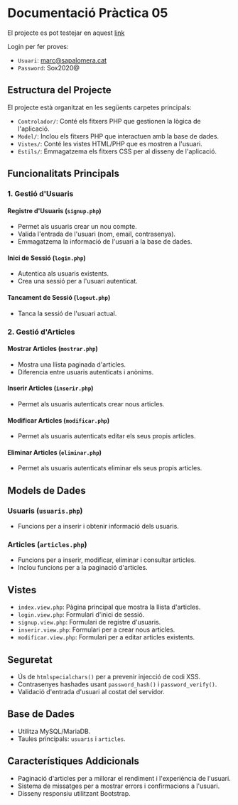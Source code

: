 # Documentació Pràctica 05

El projecte es pot testejar en aquest [link](https://xampp.garc.pro/www/practiques/UF1/Practica%205/Practica-5/Controlador)

Login per fer proves:

- `Usuari`: marc@sapalomera.cat
- `Password`: Sox2020@

## Estructura del Projecte

El projecte està organitzat en les següents carpetes principals:

- `Controlador/`: Conté els fitxers PHP que gestionen la lògica de l'aplicació.
- `Model/`: Inclou els fitxers PHP que interactuen amb la base de dades.
- `Vistes/`: Conté les vistes HTML/PHP que es mostren a l'usuari.
- `Estils/`: Emmagatzema els fitxers CSS per al disseny de l'aplicació.

## Funcionalitats Principals

### 1. Gestió d'Usuaris

#### Registre d'Usuaris (`signup.php`)
- Permet als usuaris crear un nou compte.
- Valida l'entrada de l'usuari (nom, email, contrasenya).
- Emmagatzema la informació de l'usuari a la base de dades.

#### Inici de Sessió (`login.php`)
- Autentica als usuaris existents.
- Crea una sessió per a l'usuari autenticat.

#### Tancament de Sessió (`logout.php`)
- Tanca la sessió de l'usuari actual.

### 2. Gestió d'Articles

#### Mostrar Articles (`mostrar.php`)
- Mostra una llista paginada d'articles.
- Diferencia entre usuaris autenticats i anònims.

#### Inserir Articles (`inserir.php`)
- Permet als usuaris autenticats crear nous articles.

#### Modificar Articles (`modificar.php`)
- Permet als usuaris autenticats editar els seus propis articles.

#### Eliminar Articles (`eliminar.php`)
- Permet als usuaris autenticats eliminar els seus propis articles.

## Models de Dades

### Usuaris (`usuaris.php`)
- Funcions per a inserir i obtenir informació dels usuaris.

### Articles (`articles.php`)
- Funcions per a inserir, modificar, eliminar i consultar articles.
- Inclou funcions per a la paginació d'articles.

## Vistes

- `index.view.php`: Pàgina principal que mostra la llista d'articles.
- `login.view.php`: Formulari d'inici de sessió.
- `signup.view.php`: Formulari de registre d'usuaris.
- `inserir.view.php`: Formulari per a crear nous articles.
- `modificar.view.php`: Formulari per a editar articles existents.

## Seguretat

- Ús de `htmlspecialchars()` per a prevenir injecció de codi XSS.
- Contrasenyes hashades usant `password_hash()` i `password_verify()`.
- Validació d'entrada d'usuari al costat del servidor.

## Base de Dades

- Utilitza MySQL/MariaDB.
- Taules principals: `usuaris` i `articles`.

## Característiques Addicionals

- Paginació d'articles per a millorar el rendiment i l'experiència de l'usuari.
- Sistema de missatges per a mostrar errors i confirmacions a l'usuari.
- Disseny responsiu utilitzant Bootstrap.
